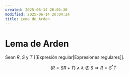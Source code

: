 ```yaml
---
created: 2025-06-14 20:03:30
modified: 2025-06-14 20:04:24
title: Lema de Arden
---
```


# Lema de Arden

Sean $R$, $S$ y $T$ [[Expresión regular|Expresiones regulares]].

$$
\left( R = S R + T \right) \land \lambda \notin S \Rightarrow R = S^* T
$$
